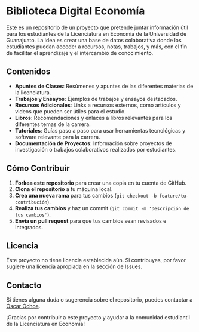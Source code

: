 # Biblioteca Digital Economía

Este es un repositorio de un proyecto que pretende juntar información útil para los estudiantes de la Licenciatura en Economía de la Universidad de Guanajuato. La idea es crear una base de datos colaborativa donde los estudiantes puedan acceder a recursos, notas, trabajos, y más, con el fin de facilitar el aprendizaje y el intercambio de conocimiento.

## Contenidos

- **Apuntes de Clases**: Resúmenes y apuntes de las diferentes materias de la licenciatura.
- **Trabajos y Ensayos**: Ejemplos de trabajos y ensayos destacados.
- **Recursos Adicionales**: Links a recursos externos, como artículos y videos que pueden ser útiles para el estudio.
- **Libros**: Recomendaciones y enlaces a libros relevantes para los diferentes temas de la carrera.
- **Tutoriales**: Guías paso a paso para usar herramientas tecnológicas y software relevante para la carrera.
- **Documentación de Proyectos**: Información sobre proyectos de investigación o trabajos colaborativos realizados por estudiantes.

## Cómo Contribuir

1. **Forkea este repositorio** para crear una copia en tu cuenta de GitHub.
2. **Clona el repositorio** a tu máquina local.
3. **Crea una nueva rama** para tus cambios (`git checkout -b feature/tu-contribución`).
4. **Realiza tus cambios** y haz un commit (`git commit -m 'Descripción de tus cambios'`).
5. **Envía un pull request** para que tus cambios sean revisados e integrados.

## Licencia

Este proyecto no tiene licencia establecida aún. Si contribuyes, por favor sugiere una licencia apropiada en la sección de Issues.

## Contacto

Si tienes alguna duda o sugerencia sobre el repositorio, puedes contactar a [Oscar Ochoa](mailto:og.ochoacastaneda@ugto.mx).

¡Gracias por contribuir a este proyecto y ayudar a la comunidad estudiantil de la Licenciatura en Economía!
